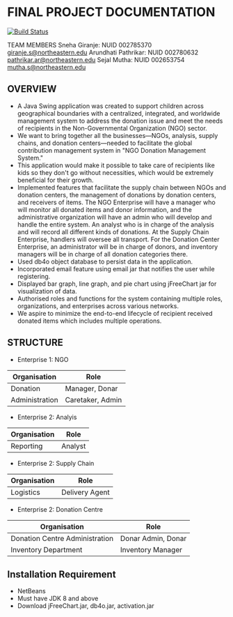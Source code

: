 # FINAL PROJECT DOCUMENTATION
[![Build Status](https://travis-ci.org/joemccann/dillinger.svg?branch=master)](https://travis-ci.org/joemccann/dillinger)

TEAM MEMBERS
Sneha Giranje: NUID 002785370 giranje.s@northeastern.edu
Arundhati Pathrikar: NUID 002780632 pathrikar.ar@northeastern.edu
Sejal Mutha: NUID 002653754 mutha.s@northeastern.edu


## OVERVIEW
- A Java Swing application was created to support children across geographical boundaries with a centralized, integrated, and worldwide management system to address the donation issue and meet the needs of recipients in the Non-Governmental Organization (NGO) sector.
- We want to bring together all the businesses—NGOs, analysis, supply chains, and donation centers—needed to facilitate the global contribution management system in "NGO Donation Management System."
- This application would make it possible to take care of recipients like kids so they don't go without necessities, which would be extremely beneficial for their growth.
- Implemented features that facilitate the supply chain between NGOs and donation centers, the management of donations by donation centers, and receivers of items. The NGO Enterprise will have a manager who will monitor all donated items and donor information, and the administrative organization will have an admin who will develop and handle the entire system. An analyst who is in charge of the analysis and will record all different kinds of donations. At the Supply Chain Enterprise, handlers will oversee all transport. For the Donation Center Enterprise, an administrator will be in charge of donors, and inventory managers will be in charge of all donation categories there.
- Used db4o object database to persist data in the application.
- Incorporated email feature using email jar that notifies the user while registering.
- Displayed bar graph, line graph, and pie chart using jFreeChart jar for visualization of data.
- Authorised roles and functions for the system containing multiple roles, organizations, and enterprises across various networks.
- We aspire to minimize the end-to-end lifecycle of recipient received donated items which includes multiple operations.

## STRUCTURE

- Enterprise 1: NGO 

| Organisation | Role |
| ------ | ------ |
| Donation |  Manager, Donar|
| Administration  | Caretaker, Admin |

- Enterprise 2: Analyis

| Organisation | Role |
| ------ | ------ |
| Reporting |  Analyst |

- Enterprise 2: Supply Chain

| Organisation | Role |
| ------ | ------ |
| Logistics |  Delivery Agent |

- Enterprise 2: Donation Centre

| Organisation | Role |
| ------ | ------ |
| Donation Centre Administration |  Donar Admin, Donar|
| Inventory Department  | Inventory Manager |

## Installation Requirement

- NetBeans
- Must have JDK 8 and above 
- Download jFreeChart.jar, db4o.jar, activation.jar
















